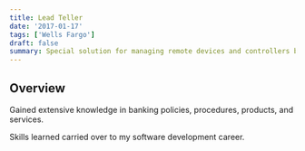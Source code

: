 ```yaml
---
title: Lead Teller
date: '2017-01-17'
tags: ['Wells Fargo']
draft: false
summary: Special solution for managing remote devices and controllers by different users and users groups for coworking spaces around the world.
---
```


## Overview

Gained extensive knowledge in banking policies, procedures, products, and services.

Skills learned carried over to my software development career.